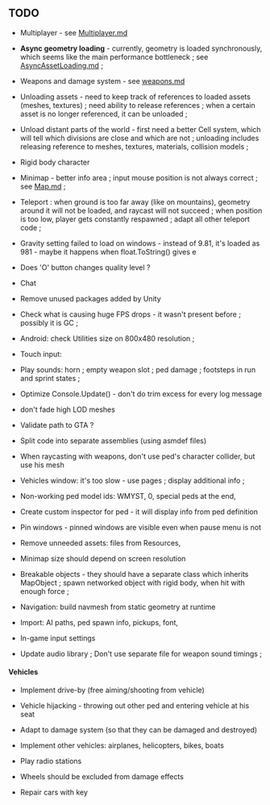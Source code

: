 
## TODO


- Multiplayer - see [Multiplayer.md](Multiplayer.md)

- **Async geometry loading** - currently, geometry is loaded synchronously, which seems like the main performance bottleneck ; see [AsyncAssetLoading.md](AsyncAssetLoading.md) ;

- Weapons and damage system - see [weapons.md](weapons.md)

- Unloading assets - need to keep track of references to loaded assets (meshes, textures) ; need ability to release references ; when a certain asset is no longer referenced, it can be unloaded ;

- Unload distant parts of the world - first need a better Cell system, which will tell which divisions are close and which are not ; unloading includes releasing reference to meshes, textures, materials, collision models ;

- Rigid body character

- Minimap - better info area ; input mouse position is not always correct ; see [Map.md](Map.md) ;

- Teleport : when ground is too far away (like on mountains), geometry around it will not be loaded, and raycast will not succeed ; when position is too low, player gets constantly respawned ; adapt all other teleport code ;


- Gravity setting failed to load on windows - instead of 9.81, it's loaded as 981 - maybe it happens when float.ToString() gives e

- Does 'O' button changes quality level ?

- Chat

- Remove unused packages added by Unity

- Check what is causing huge FPS drops - it wasn't present before ; possibly it is GC ;

- Android: check Utilities size on 800x480 resolution ;

- Touch input: 

- Play sounds: horn ; empty weapon slot ; ped damage ; footsteps in run and sprint states ;

- Optimize Console.Update() - don't do trim excess for every log message

- don't fade high LOD meshes

- Validate path to GTA ?

- Split code into separate assemblies (using asmdef files)

- When raycasting with weapons, don't use ped's character collider, but use his mesh

- Vehicles window: it's too slow - use pages ; display additional info ;

- Non-working ped model ids: WMYST, 0, special peds at the end, 

- Create custom inspector for ped - it will display info from ped definition

- Pin windows - pinned windows are visible even when pause menu is not

- Remove unneeded assets: files from Resources, 

- Minimap size should depend on screen resolution

- Breakable objects - they should have a separate class which inherits MapObject ; spawn networked object with rigid body, when hit with enough force ;


- Navigation: build navmesh from static geometry at runtime

- Import: AI paths, ped spawn info, pickups, font, 

- In-game input settings

- Update audio library ; Don't use separate file for weapon sound timings ;


#### Vehicles

- Implement drive-by (free aiming/shooting from vehicle)

- Vehicle hijacking - throwing out other ped and entering vehicle at his seat

- Adapt to damage system (so that they can be damaged and destroyed)

- Implement other vehicles: airplanes, helicopters, bikes, boats

- Play radio stations

- Wheels should be excluded from damage effects

- Repair cars with key

